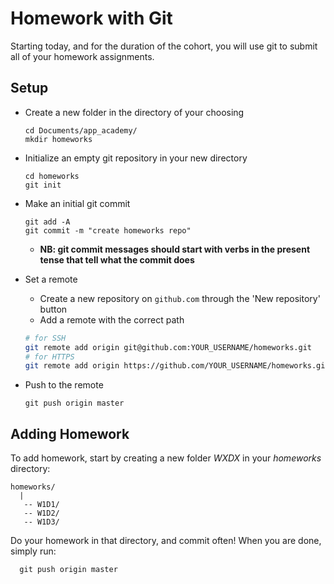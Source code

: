 # Homework with Git

Starting today, and for the duration of the cohort, you will use git to submit all of your homework assignments.

## Setup

* Create a new folder in the directory of your choosing
  ```
  cd Documents/app_academy/
  mkdir homeworks
  ```

* Initialize an empty git repository in your new directory
  ```
  cd homeworks
  git init
  ```
  
* Make an initial git commit
  ```
  git add -A
  git commit -m "create homeworks repo"
  ```

  * **NB: git commit messages should start with verbs in the present tense that tell what the commit does**

* Set a remote
  * Create a new repository on `github.com` through the 'New repository' button
  * Add a  remote with the correct path
  ```bash
  # for SSH
  git remote add origin git@github.com:YOUR_USERNAME/homeworks.git
  # for HTTPS
  git remote add origin https://github.com/YOUR_USERNAME/homeworks.git
  ```
* Push to the remote
  ```
  git push origin master
  ```

## Adding Homework

To add homework, start by creating a new folder *WXDX* in your *homeworks* directory:

```
homeworks/
  |
   -- W1D1/
   -- W1D2/
   -- W1D3/
```

Do your homework in that directory, and commit often! When you are done, simply run:

```
  git push origin master
```
